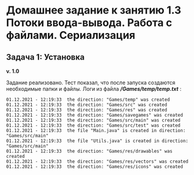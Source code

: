 # Домашнее задание к занятию 1.3 Потоки ввода-вывода. Работа с файлами. Сериализация
## Задача 1: Установка

**v. 1.0**

Задание реализовано. 
Тест показал, что после запуска создаются необходимые папки и файлы.
Логи из файла ***/Games/temp/temp.txt*** :

```
01.12.2021 - 12:19:33  the direction: "Games/temp" was created
01.12.2021 - 12:19:33  the direction: "Games/src" was created
01.12.2021 - 12:19:33  the direction: "Games/res" was created
01.12.2021 - 12:19:33  the direction: "Games/savegames" was created
01.12.2021 - 12:19:33  the direction: "Games/src/main" was created
01.12.2021 - 12:19:33  the direction: "Games/src/test" was created
01.12.2021 - 12:19:33  the file "Main.java" is created in direction: "Games/src/main"
01.12.2021 - 12:19:33  the file "Utils.java" is created in direction: "Games/src/main"
01.12.2021 - 12:19:33  the direction: "Games/res/drawables" was created
01.12.2021 - 12:19:33  the direction: "Games/res/vectors" was created
01.12.2021 - 12:19:33  the direction: "Games/res/icons" was created
```